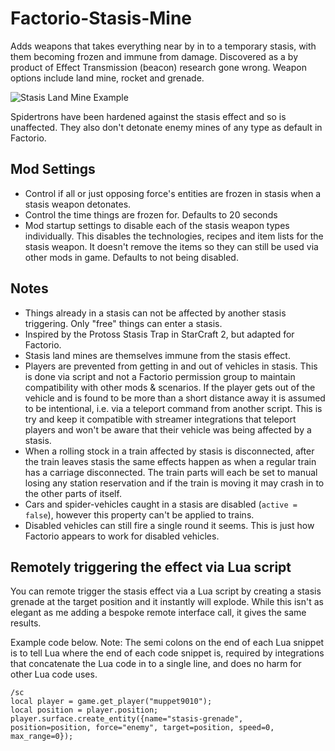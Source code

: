 # Factorio-Stasis-Mine
Adds weapons that takes everything near by in to a temporary stasis, with them becoming frozen and immune from damage.
Discovered as a by product of Effect Transmission (beacon) research gone wrong.
Weapon options include land mine, rocket and grenade.

![Stasis Land Mine Example](https://media.giphy.com/media/feaLga7G7lBaGcluQt/giphy.gif)

Spidertrons have been hardened against the stasis effect and so is unaffected. They also don't detonate enemy mines of any type as default in Factorio.



Mod Settings
------------

- Control if all or just opposing force's entities are frozen in stasis when a stasis weapon detonates.
- Control the time things are frozen for. Defaults to 20 seconds
- Mod startup settings to disable each of the stasis weapon types individually. This disables the technologies, recipes and item lists for the stasis weapon. It doesn't remove the items so they can still be used via other mods in game. Defaults to not being disabled.



Notes
-----

- Things already in a stasis can not be affected by another stasis triggering. Only "free" things can enter a stasis.
- Inspired by the Protoss Stasis Trap in StarCraft 2, but adapted for Factorio.
- Stasis land mines are themselves immune from the stasis effect.
- Players are prevented from getting in and out of vehicles in stasis. This is done via script and not a Factorio permission group to maintain compatibility with other mods & scenarios. If the player gets out of the vehicle and is found to be more than a short distance away it is assumed to be intentional, i.e. via a teleport command from another script. This is try and keep it compatible with streamer integrations that teleport players and won't be aware that their vehicle was being affected by a stasis.
- When a rolling stock in a train affected by stasis is disconnected, after the train leaves stasis the same effects happen as when a regular train has a carriage disconnected. The train parts will each be set to manual losing any station reservation and if the train is moving it may crash in to the other parts of itself.
- Cars and spider-vehicles caught in a stasis are disabled (`active = false`), however this property can't be applied to trains.
- Disabled vehicles can still fire a single round it seems. This is just how Factorio appears to work for disabled vehicles.



Remotely triggering the effect via Lua script
---------------------------------------------

You can remote trigger the stasis effect via a Lua script by creating a stasis grenade at the target position and it instantly will explode. While this isn't as elegant as me adding a bespoke remote interface call, it gives the same results.

Example code below.
Note: The semi colons on the end of each Lua snippet is to tell Lua where the end of each code snippet is, required by integrations that concatenate the Lua code in to a single line, and does no harm for other Lua code uses.

```
/sc
local player = game.get_player("muppet9010");
local position = player.position;
player.surface.create_entity({name="stasis-grenade", position=position, force="enemy", target=position, speed=0, max_range=0});
```